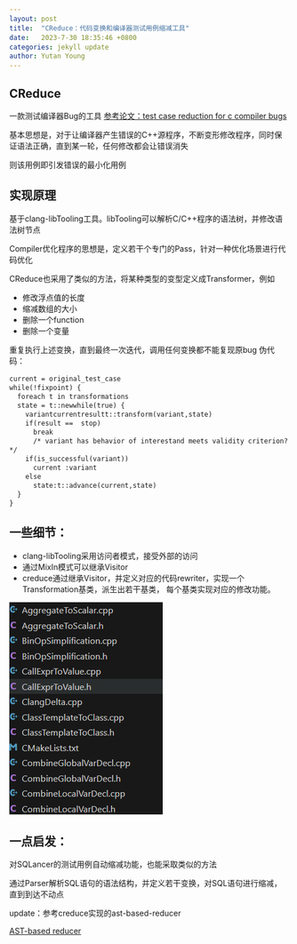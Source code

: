 ```yaml
---
layout: post
title:  "CReduce：代码变换和编译器测试用例缩减工具"
date:   2023-7-30 18:35:46 +0800
categories: jekyll update
author: Yutan Young
---
```


## CReduce
一款测试编译器Bug的工具
[参考论文：test case reduction for c compiler bugs](https://users.cs.utah.edu/~regehr/papers/pldi12-preprint.pdf)

基本思想是，对于让编译器产生错误的C++源程序，不断变形修改程序，同时保证语法正确，直到某一轮，任何修改都会让错误消失

则该用例即引发错误的最小化用例

## 实现原理
基于clang-libTooling工具。libTooling可以解析C/C++程序的语法树，并修改语法树节点

Compiler优化程序的思想是，定义若干个专门的Pass，针对一种优化场景进行代码优化

CReduce也采用了类似的方法，将某种类型的变型定义成Transformer，例如
+ 修改浮点值的长度
+ 缩减数组的大小
+ 删除一个function
+ 删除一个变量

重复执行上述变换，直到最终一次迭代，调用任何变换都不能复现原bug
伪代码：
```
current = original_test_case
while(!fixpoint) {
  foreach t in transformations
  state = t::newwhile(true) {
    variantcurrentresultt::transform(variant,state)
    if(result ==  stop)
      break
      /* variant has behavior of interestand meets validity criterion? */
    if(is_successful(variant))
      current :variant
    else
      state:t::advance(current,state)
  }
}
```

## 一些细节：

+ clang-libTooling采用访问者模式，接受外部的访问
+ 通过MixIn模式可以继承Visitor
+ creduce通过继承Visitor，并定义对应的代码rewriter，实现一个Transformation基类，派生出若干基类，
每个基类实现对应的修改功能。

![list](/images/creduce/creduce-transformation-defs.png)
## 一点启发：
对SQLancer的测试用例自动缩减功能，也能采取类似的方法

通过Parser解析SQL语句的语法结构，并定义若干变换，对SQL语句进行缩减，直到到达不动点

update：参考creduce实现的ast-based-reducer

[AST-based reducer](https://github.com/sqlancer/sqlancer/pull/879)